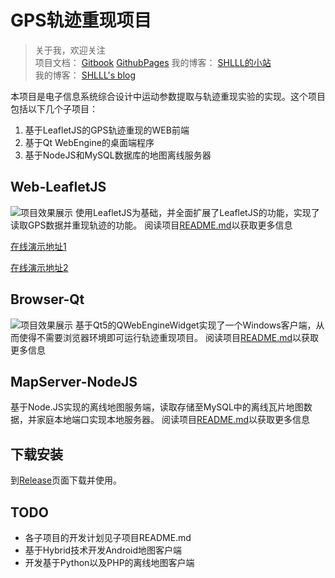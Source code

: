 # GPS轨迹重现项目

>关于我，欢迎关注  
>项目文档： [Gitbook](https://shlllshlll.gitbooks.io/gpsloc_doc/)  [GithubPages](https://shlllshlll.github.io/GPSLoc_Doc)
>我的博客： [SHLLL的小站](http://shlll.me)  
>我的博客： [SHLLL's blog](https://shlllshlll.github.io/)


本项目是电子信息系统综合设计中运动参数提取与轨迹重现实验的实现。这个项目包括以下几个子项目：
1. 基于LeafletJS的GPS轨迹重现的WEB前端  
2. 基于Qt WebEngine的桌面端程序  
3. 基于NodeJS和MySQL数据库的地图离线服务器  

## Web-LeafletJS
![项目效果展示](https://i.loli.net/2017/11/13/5a09648b66c54.gif "GPS轨迹重现效果")
使用LeafletJS为基础，并全面扩展了LeafletJS的功能，实现了读取GPS数据并重现轨迹的功能。
阅读项目[README.md](https://github.com/shlllshlll/GPSLoc/tree/master/Web-LeafletJS/README.md)以获取更多信息

[在线演示地址1](http://shlll.me/amap/)

[在线演示地址2](https://shlllshlll.github.io/GPSLoc)

## Browser-Qt
![项目效果展示](https://i.loli.net/2017/11/13/5a0967937a0a4.gif "GPS轨迹重现效果")
基于Qt5的QWebEngineWidget实现了一个Windows客户端，从而使得不需要浏览器环境即可运行轨迹重现项目。
阅读项目[README.md](https://github.com/shlllshlll/GPSLoc/tree/master/Browser-Qt/README.md)以获取更多信息

## MapServer-NodeJS
基于Node.JS实现的离线地图服务端，读取存储至MySQL中的离线瓦片地图数据，并家庭本地端口实现本地服务器。
阅读项目[README.md](https://github.com/shlllshlll/GPSLoc/tree/master/MapServer-NodeJS/README.md)以获取更多信息

## 下载安装
到[Release](https://github.com/shlllshlll/GPSLoc/releases)页面下载并使用。

## TODO
- 各子项目的开发计划见子项目README.md
- 基于Hybrid技术开发Android地图客户端
- 开发基于Python以及PHP的离线地图客户端


